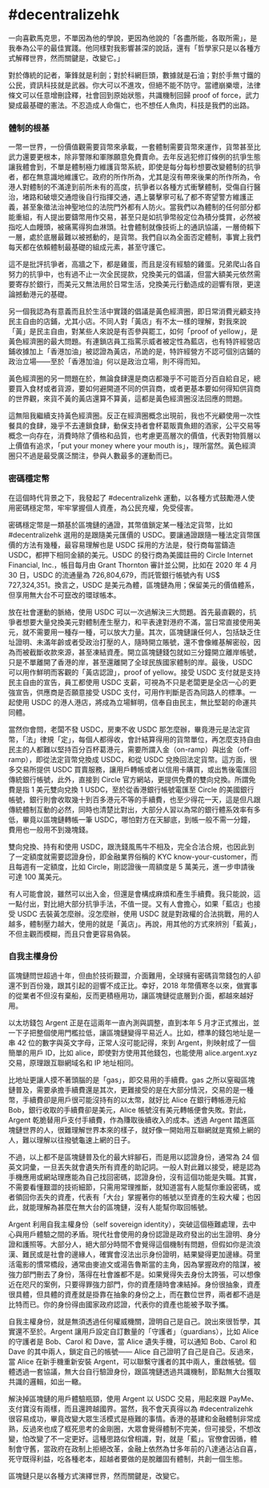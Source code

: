 # \#decentralizehk

一向喜歡馬克思，不單因為他的學說，更因為他說的「各盡所能，各取所需」，是我奉為公平的最佳實踐。他同樣對我影響甚深的說話，還有「哲學家只是以各種方式解釋世界，然而關鍵是，改變它。」

對於傳統的記者，筆鋒就是利劍；對於科網巨頭，數據就是石油；對於手無寸鐵的公民，資訊科技就是武器。你大可以不進攻，但絕不能不防守。當禮崩樂壞，法律條文可以任意增刪詮釋，社會回到原始狀態，共識機制回歸 proof of force，武力變成最基礎的憲法。不忍造成人命傷亡，也不想任人魚肉，科技是我們的出路。

### 體制的根基

一幣一世界，一份價值觀需要貨幣來承載，一套體制需要貨幣來運作，貨幣甚至比武力還要更根本，除非警隊和軍隊願意免費賣命。去年反逃犯修訂條例的抗爭生態讓我體會到，不單是體制極力維護貨幣系統，即使是每分每秒想要改變體制的抗爭者，都在無意識地維護它。政府的所作所為，尤其是沒有帶來後果的所作所為，令港人對體制的不滿達到前所未有的高度，抗爭者以各種方式衝擊體制，受傷自行醫治，堵路和破壞交通燈後自行指揮交通，遇上襲擊寧可私了都不寄望警方維護正義，甚至象徵法治神聖地位的法院門外都有人防火。當我們以為體制的任何部分都能重組，有人提出要鑄幣用作交易，甚至只是如抗爭幣般定位為積分獎賞，必然被指吃人血饅頭，被痛罵得狗血淋頭。社會體制就像技術上的通訊協議，一層倚賴下一層，處於底層最難以被撼動的，是貨幣。我們自以為全面否定體制，事實上我們每天都在依賴體制最基礎的組成元素，甚至守護它。

這不是批評抗爭者，高牆之下，都是雞蛋，而且是沒有經驗的雞蛋。兄弟爬山各自努力的抗爭中，也有過不止一次全民提款，兌換美元的倡議，但當大額美元依然需要寄存於銀行，而美元又無法用於日常生活，兌換美元行動造成的迴響有限，更遑論撼動港元的基礎。

另一個我認為有意義而且於生活中實踐的倡議是黃色經濟圈，即日常消費光顧支持民主自由的店鋪，尤其小店。不同人對「黃店」有不太一樣的理解，對我來說「黃」是民主自由，對某些人來說是有否參與罷工，如何「proof of yellow」，是黃色經濟圈的最大問題。有連鎖店員工指罵示威者被定性為藍店，也有特許經營店鋪收據加上「香港加油」被認證為黃店，吊詭的是，特許經營方不認可個別店鋪的政治立場——至於「香港加油」何以是政治立場，則不得而知。

黃色經濟圈的另一問題在於，無論食肆還是商店都幾乎不可能百分百自給自足，總要買入食材或者貨源，要如何避開道不同的供貨商，或者更基本要如何得知供貨商的世界觀，來貨不黃的黃店還算不算黃，這都是黃色經濟圈沒法回應的問題。

這無阻我繼續支持黃色經濟圈。反正在經濟圈概念出現前，我也不光顧使用一次性餐具的食肆，幾乎不去連鎖食肆，動保支持者會杯葛販賣魚翅的酒家，公平交易等概念一向存在，消費時除了價格和品質，也考慮更高層次的價值，代表對物質層以上價值有追求，「put your money where your mouth is」，理所當然。黃色經濟圈只不過是最受廣泛關注，參與人數最多的運動而已。

### 密碼穩定幣

在這個時代背景之下，我發起了 \#decentralizehk 運動，以各種方式鼓勵港人使用密碼穩定幣，牢牢掌握個人資產，為公民充權，免受侵害。

密碼穩定幣是一類基於區塊鏈的通證，其幣值鎖定某一種法定貨幣，比如 \#decentralizehk 選用的是跟隨美元匯價的 USDC。要讓通證跟隨一種法定貨幣匯價的方法有幾種，最容易理解也是 USDC 採用的方法是，發行商每當鑄造 USDC，都押下相同金額的美元。USDC 的發行商為美國註冊的 Circle Internet Financial, Inc.，帳目每月由 Grant Thornton 審計並公開，比如在 2020 年 4 月 30 日，USDC 的流通量為 726,804,679，而託管銀行帳號內有 US$ 727,324,351。換言之，USDC 是美元為體，區塊鏈為用；保留美元的價值體系，但享用無大台不可竄改的環球帳本。

放在社會運動的脈絡，使用 USDC 可以一次過解決三大問題。首先最直觀的，抗爭者想要大量兌換美元對體制產生壓力，和平表達對港府不滿，當日常直接使用美元，就不需要用一種存一種，可以放大力量。其次，區塊鏈讓任何人，包括缺乏住址證明、未滿年齡或者受政治打壓的人，隨時開立賬號，還不會像維基解密般，因為而被截斷收款來源，甚至凍結資產。開立區塊鏈錢包就如三分鐘開立離岸帳號，只是不單離開了香港的岸，甚至還離開了全球民族國家體制的岸。最後，USDC 可以用作鮮明而客觀的「黃店認證」，proof of yellow。接受 USDC 支付就是支持民主自由的宣告，員工都使用 USDC 支薪，可視為不只是老闆更是全店一心的更強宣告，供應商是否願意接受 USDC 支付，可用作判斷是否為同路人的標準。一起使用 USDC 的港人港店，將成為立場鮮明，信奉自由民主，無比堅韌的命運共同體。

當然你會問，老闆不發 USDC，房東不收 USDC 那怎麼辦，畢竟港元是法定貨幣，「法」律規「定」，每個人都得收，會計結算得用的貨幣單位，再怎麼支持自由民主的人都難以堅持百分百杯葛港元，需要所謂入金（on-ramp）與出金（off-ramp），即從法定貨幣兌換成 USDC，和從 USDC 兌換回法定貨幣。這方面，很多交易所提供 USDC 買賣服務，讓用戶轉帳或者以信用卡購買，或出售後電匯回傳統銀行帳號，此外，直接到 Circle 官方網站，更提供免費的雙向兌換。所謂免費是指 1 美元雙向兌換 1 USDC，至於從香港銀行帳號電匯至 Circle 的美國銀行帳號，銀行則會收取幾十到百多港元不等的手續費，也至少得花一天，這是但凡跟傳統體制互動的必然，同時也清楚比對出，大部分人習以為常的銀行體系效率有多低，畢竟以區塊鏈轉帳一筆 USDC，哪怕對方在天腳底，到帳一般不需一分鐘，費用也一般用不到幾塊錢。

雙向兌換、持有和使用 USDC，跟洗錢風馬牛不相及，完全合法合規，也因此到了一定額度就需要認證身份，即金融業界俗稱的 KYC know-your-customer，而且每週有一定額度，比如 Circle，剛認證後一周額度是 5 萬美元，進一步申請後可達 100 萬美元。

有人可能會說，雖然可以出入金，但還是會構成麻煩和產生手續費。我只能說，這一點付出，對比絕大部分抗爭手法，不值一提。又有人會擔心，如果「藍店」也接受 USDC 去裝黃怎麼辦。沒怎麼辦，使用 USDC 就是對政權的合法挑戰，用的人越多，體制壓力越大，使用的就是「黃店」。再說，用其他的方式來辨別「藍黃」，不但主觀而模糊，而且只會更容易偽裝。

### 自我主權身份

區塊鏈問世超過十年，但由於技術艱澀，介面難用，全球擁有密碼貨幣錢包的人卻還不到百份幾，跟其引起的迴響不成正比。幸好，2018 年幣價寒冬以來，做實事的從業者不但沒有棄船，反而更積極用功，讓區塊鏈從底層到介面，都越來越好用。

以太坊錢包 Argent 正是在這兩年一直內測與調整，直到本年 5 月才正式推出，並一下子把整個使用門檻拉低，讓區塊鏈變得平易近人。比如，標準的錢包地址是一串 42 位的數字與英文字母，正常人沒可能記得，來到 Argent，則映射成了一個簡單的用戶 ID，比如 alice，即使對方使用其他錢包，也能使用 alice.argent.xyz 交易，原理跟互聯網域名和 IP 地址相同。

比地址更讓人摸不著頭腦的是「gas」，即交易用的手續費。gas 之所以窒礙區塊鏈普及，需要承擔手續費還是其次，更難接受的是在大部分情況，交易的是一種幣，手續費卻是用戶很可能沒持有的以太幣，就好比 Alice 在銀行轉帳港元給 Bob，銀行收取的手續費卻是美元，Alice 帳號沒有美元轉帳便會失敗。對此，Argent 乾脆替用戶支付手續費，作為賺取後續收入的成本。透過 Argent 踏進區塊鏈世界的人，很難理解世界本來的樣子，就好像一開始用互聯網就是寬頻上網的人，難以理解以往撥號龜速上網的日子。

不過，以上都不是區塊鏈普及化的最大絆腳石，而是用以認證身份，通常為 24 個英文詞彙，一旦丟失就會遺失所有資產的助記詞。一般人對此難以接受，總是認為手機應用或網站理應能為自己找回密碼，認證身份，沒有這個功能是失職。其實，不需要看懂艱澀的技術細節，只需用常理推斷，就知道當有人能幫你重設密碼，或者領回你丟失的資產，代表有「大台」掌握著你的帳號以至資產的生殺大權；也因此，就能理解為甚麼在無大台的區塊鏈，沒有人能幫你取回帳號。

Argent 利用自我主權身份（self sovereign identity），突破這個極難處理，去中心與用戶體驗之間的矛盾。現代社會使用的身份認證是政府發出的出生證明、身分證和護照等。大部分人，絕大部分時間不會覺得這個機制有問題，但假如你是流浪漢、難民或是社會的邊緣人，確實會沒法出示身份證明，結果變得更加邊緣。荷里活電影的慣常橋段，通常由麥迪文或湯告魯斯當的主角，因為掌握政府的陰謀，被強力部門刪去了身份，落得在社會誰都不是。如果覺得失去身份太誇張，可以想像近在咫尺的案例，只要得罪強力部門，你的資產隨時會凍結掉。身份很抽象，資產很具體，但具體的資產就是掛靠在抽象的身份之上，而在數位世界，兩者都不過是比特而已。你的身份得由國家政府認證，代表你的資產也能被予取予攜。

自我主權身份，就是無須透過任何權威機關，證明自己是自己。說出來很哲學，其實還不至於。Argent 讓用戶設定自訂數量的「守護者」（guardians），比如 Alice 的守護者是 Bob、Carol 和 Dave，當 Alice 遺失手機，可以通知 Bob、Carol 和 Dave 的其中兩人，鎖定自己的帳號—— Alice 自己證明了自己是自己。反過來，當 Alice 在新手機重新安裝 Argent，可以聯繫守護者的其中兩人，重啟帳號。個體透過一套協議，無大台自行驗證身份，跟區塊鏈透過共識機制，節點無大台獲取共識的邏輯，如出一轍。

解決掉區塊鏈的用戶體驗瓶頸，使用 Argent 以 USDC 交易，用起來跟 PayMe、支付寶沒有兩樣，而且還跨越國界。當然，我不會天真得以為 \#decentralizehk 很容易成功，畢竟改變大眾生活模式是極難的事情。香港的基建和金融體制非常成熟，反過來也成了框死思考的金剛圈，大眾會覺得體制不完美，但可接受，不想改變，怕改變了不一定更好。這種思路似曾相識，對，就是「藍」。官僚會因循，體制會守舊，當政府在政制上拒絕改革，金融上依然為廿多年前的八達通沾沾自喜，死守既得利益，吃各種老本，超越者要做的是脫離固有體制，共創一個生態。

區塊鏈只是以各種方式演繹世界，然而關鍵是，改變它。



